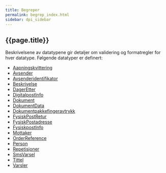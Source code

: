 ```yaml
---
title: Begreper  
permalink: begrep_index.html
sidebar: dpi_sidebar
---
```


## {{page.title}}

Beskrivelsene av datatypene gir detaljer om validering og formatregler
for hver datatype. Følgende datatyper er definert:

- [Aapningskvittering](../felles/aapningskvittering.md)
- [Avsender](avsender.md)
- [Avsenderidentifikator](avsenderidentifikator.md)
- [Beskrivelse](beskrivelse.md)
- [DagerEtter](dagerEtter.md)
- [DigitalpostInfo](DigitalPostInfo.md)
- [Dokument](Dokument.md)
- [DokumentData](DokumentData.md)
- [Dokumentpakkefingeravtrykk](Dokumentpakkefingeravtrykk.md)
- [FysiskPostRetur](FysiskPostRetur.md)
- [FysiskPostadresse](FysiskPostadresse.md)
- [FysiskpostInfo](FysiskPostInfo.md)
- [Mottaker](Mottaker.md)
- [OrderReference](OrderReference.md)
- [Person](Person.md)
- [Repetisjoner](Repetisjoner.md)
- [SmsVarsel](SmsVarsel.md)
- [Tittel](Tittel.md)
- [Varsler](Varsler.md)

